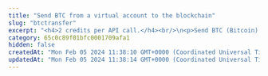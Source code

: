 ```yaml
---
title: "Send BTC from a virtual account to the blockchain"
slug: "btctransfer"
excerpt: "<h4>2 credits per API call.</h4><br/>\n<p>Send BTC (Bitcoin) from a virtual account to the blockchain. This will create Tatum internal withdrawal request with ID. If every system works as expected, withdrawal request is marked as complete and transaction id is assigned to it.\n<ul>\n<li>If Bitcoin server connection is unavailable, withdrawal request is cancelled.</li>\n<li>If blockchain transfer is successful, but is it not possible to reach Tatum, transaction id of blockchain transaction is returned and withdrawal request must be completed manually, otherwise all other withdrawals will be pending.</li>\n</ul>\nThere are two possibilites how the transaction on the blockchain can be created:\n<ul>\n<li>Using mnemonic - all of the addresses, that are generated from the mnemonic are scanned for the incoming deposits\nwhich are used as a source of the transaction. Assets, which are not used in a transaction are moved to the system address wih the derivation index 0. Address with index 0 cannot be assigned automatically to any account and is used for custodial wallet use cases. For non-custodial wallets, field <b>attr</b> should be present and it should be address with the index 1 of the connected wallet.</li>\n<li>Using keyPair - addresses which are used as a source of the transaction are entered manually</li>\n</ul>\nIt is possible to perform ledger to blockchain transaction for ledger accounts without blockchain address assigned to them.<br/>\nThis method is a helper method, which internally wraps these steps:\n<ol>\n<li><a href=\"https://apidoc.tatum.io/tag/Withdrawal#operation/storeWithdrawal\">Store withdrawal</a> - create a ledger transaction, which debits the assets on the sender account.</li>\n<li><a href=\"https://apidoc.tatum.io/tag/Bitcoin#operation/BtcTransferBlockchain\">Perform blockchain transaction</a></li>\n<li><a href=\"https://apidoc.tatum.io/tag/Withdrawal#operation/completeWithdrawal\">Complete withdrawal</a> - move the withdrawal to the completed state, when all of the previous steps were successful.</li>\n</ol>\nWhen some of the steps fails, <a href=\"https://apidoc.tatum.io/tag/Withdrawal#operation/cancelInProgressWithdrawal\">Cancel withdrawal</a> operation is used, which cancels withdrawal and creates refund transaction to the sender account.</li>\nThis operation needs the private key of the blockchain address. Every time the funds are transferred, the transaction must be signed with the corresponding private key.\nNo one should ever send it's own private keys to the internet because there is a strong possibility of stealing keys and losing funds. In this method, it is possible to enter privateKey\nor signatureId. PrivateKey should be used only for quick development on testnet versions of blockchain when there is no risk of losing funds. In production,\n<a href=\"https://github.com/tatumio/tatum-kms\" target=\"_blank\">Tatum KMS</a> should be used for the highest security standards, and signatureId should be present in the request.\nAlternatively, using the Tatum client library for supported languages.</p>"
category: 65c0c89f01bfc0001709afa1
hidden: false
createdAt: "Mon Feb 05 2024 11:38:10 GMT+0000 (Coordinated Universal Time)"
updatedAt: "Mon Feb 05 2024 11:38:14 GMT+0000 (Coordinated Universal Time)"
---
```

